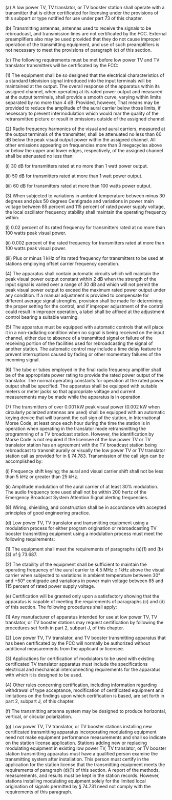 (a) A low power TV, TV translator, or TV booster station shall operate with a transmitter that is either certificated for licensing under the provisions of this subpart or type notified for use under part 73 of this chapter.

(b) Transmitting antennas, antennas used to receive the signals to be rebroadcast, and transmission lines are not certificated by the FCC. External preamplifiers also may be used provided that they do not cause improper operation of the transmitting equipment, and use of such preamplifiers is not necessary to meet the provisions of paragraph (c) of this section.

(c) The following requirements must be met before low power TV and TV translator transmitters will be certificated by the FCC:

(1) The equipment shall be so designed that the electrical characteristics of a standard television signal introduced into the input terminals will be maintained at the output. The overall response of the apparatus within its assigned channel, when operating at its rated power output and measured at the output terminals, shall provide a smooth curve, varying within limits separated by no more than 4 dB: Provided, however, That means may be provided to reduce the amplitude of the aural carrier below those limits, if necessary to prevent intermodulation which would mar the quality of the retransmitted picture or result in emissions outside of the assigned channel.

(2) Radio frequency harmonics of the visual and aural carriers, measured at the output terminals of the transmitter, shall be attenuated no less than 60 dB below the peak visual output power within the assigned channel. All other emissions appearing on frequencies more than 3 megacycles above or below the upper and lower edges, respectively, of the assigned channel shall be attenuated no less than:

(i) 30 dB for transmitters rated at no more than 1 watt power output.

(ii) 50 dB for transmitters rated at more than 1 watt power output.
                                

(iii) 60 dB for transmitters rated at more than 100 watts power output.

(3) When subjected to variations in ambient temperature between minus 30 degrees and plus 50 degrees Centigrade and variations in power main voltage between 85 percent and 115 percent of rated power supply voltage, the local oscillator frequency stability shall maintain the operating frequency within:

(i) 0.02 percent of its rated frequency for transmitters rated at no more than 100 watts peak visual power.

(ii) 0.002 percent of the rated frequency for transmitters rated at more than 100 watts peak visual power.

(iii) Plus or minus 1 kHz of its rated frequency for transmitters to be used at stations employing offset carrier frequency operation.

(4) The apparatus shall contain automatic circuits which will maintain the peak visual power output constant within 2 dB when the strength of the input signal is varied over a range of 30 dB and which will not permit the peak visual power output to exceed the maximum rated power output under any condition. If a manual adjustment is provided to compensate for different average signal strengths, provision shall be made for determining the proper setting for the control, and if improper adjustment of the control could result in improper operation, a label shall be affixed at the adjustment control bearing a suitable warning.

(5) The apparatus must be equipped with automatic controls that will place it in a non-radiating condition when no signal is being received on the input channel, either due to absence of a transmitted signal or failure of the receiving portion of the facilities used for rebroadcasting the signal of another station. The automatic control may include a time delay feature to prevent interruptions caused by fading or other momentary failures of the incoming signal.

(6) The tube or tubes employed in the final radio frequency amplifier shall be of the appropriate power rating to provide the rated power output of the translator. The normal operating constants for operation at the rated power output shall be specified. The apparatus shall be equipped with suitable meters or meter jacks so that appropriate voltage and current measurements may be made while the apparatus is in operation.

(7) The transmitters of over 0.001 kW peak visual power (0.002 kW when circularly polarized antennas are used) shall be equipped with an automatic keying device that will transmit the call sign of the station, in International Morse Code, at least once each hour during the time the station is in operation when operating in the translator mode retransmitting the programming of a TV broadcast station. However, the identification by Morse Code is not required if the licensee of the low power TV or TV translator station has an agreement with the TV broadcast station being rebroadcast to transmit aurally or visually the low power TV or TV translator station call as provided for in § 74.783. Transmission of the call sign can be accomplished by:

(i) Frequency shift keying; the aural and visual carrier shift shall not be less than 5 kHz or greater than 25 kHz.

(ii) Amplitude modulation of the aural carrier of at least 30% modulation. The audio frequency tone used shall not be within 200 hertz of the Emergency Broadcast System Attention Signal alerting frequencies.

(8) Wiring, shielding, and construction shall be in accordance with accepted principles of good engineering practice.

(d) Low power TV, TV translator and transmitting equipment using a modulation process for either program origination or rebroadcasting TV booster transmitting equipment using a modulation process must meet the following requirements:

(1) The equipment shall meet the requirements of paragraphs (a)(1) and (b)(3) of § 73.687.

(2) The stability of the equipment shall be sufficient to maintain the operating frequency of the aural carrier to 4.5 MHz ± 1kHz above the visual carrier when subjected to variations in ambient temperature between 30° and +50° centigrade and variations in power main voltage between 85 and 115 percent of rated power supply voltage.

(e) Certification will be granted only upon a satisfactory showing that the apparatus is capable of meeting the requirements of paragraphs (c) and (d) of this section. The following procedures shall apply:

(1) Any manufacturer of apparatus intended for use at low power TV, TV translator, or TV booster stations may request certification by following the procedures set forth in part 2, subpart J, of this chapter.

(2) Low power TV, TV translator, and TV booster transmitting apparatus that has been certificated by the FCC will normally be authorized without additional measurements from the applicant or licensee.

(3) Applications for certification of modulators to be used with existing certificated TV translator apparatus must include the specifications electrical and mechanical interconnecting requirements for the apparatus with which it is designed to be used.

(4) Other rules concerning certification, including information regarding withdrawal of type acceptance, modification of certificated equipment and limitations on the findings upon which certification is based, are set forth in part 2, subpart J, of this chapter.

(f) The transmitting antenna system may be designed to produce horizontal, vertical, or circular polarization.

(g) Low power TV, TV translator, or TV booster stations installing new certificated transmitting apparatus incorporating modulating equipment need not make equipment performance measurements and shall so indicate on the station license application. Stations adding new or replacing modulating equipment in existing low power TV, TV translator, or TV booster station transmitting apparatus must have a qualified person examine the transmitting system after installation. This person must certify in the application for the station license that the transmitting equipment meets the requirements of paragraph (d)(1) of this section. A report of the methods, measurements, and results must be kept in the station records. However, stations installing modulating equipment solely for the limited local origination of signals permitted by § 74.731 need not comply with the requirements of this paragraph.

